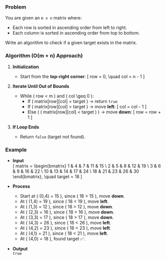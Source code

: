 ### Problem
You are given an `m x n` matrix where:
- Each row is sorted in ascending order from left to right.
- Each column is sorted in ascending order from top to bottom.

Write an algorithm to check if a given target exists in the matrix.

### Algorithm (O(m + n) Approach)

1. **Initialization**
   - Start from the **top-right corner**:
     \[
     row = 0, \quad col = n - 1
     \]

2. **Iterate Until Out of Bounds**
   - While \( row < m \) and \( col \geq 0 \):
     - If \( matrix[row][col] = target \) → return `true`
     - If \( matrix[row][col] > target \) → move **left**:
       \[
       col = col - 1
       \]
     - Else ( \( matrix[row][col] < target \) ) → move **down**:
       \[
       row = row + 1
       \]

3. **If Loop Ends**
   - Return `false` (target not found).

### Example
- **Input**  
  \[
  matrix = 
  \begin{bmatrix}
  1 & 4 & 7 & 11 & 15 \\
  2 & 5 & 8 & 12 & 19 \\
  3 & 6 & 9 & 16 & 22 \\
  10 & 13 & 14 & 17 & 24 \\
  18 & 21 & 23 & 26 & 30
  \end{bmatrix}, \quad target = 18
  \]

- **Process**
  - Start at \( (0,4) = 15 \), since \( 18 > 15 \), move **down**.
  - At \( (1,4) = 19 \), since \( 18 < 19 \), move **left**.
  - At \( (1,3) = 12 \), since \( 18 > 12 \), move **down**.
  - At \( (2,3) = 16 \), since \( 18 > 16 \), move **down**.
  - At \( (3,3) = 17 \), since \( 18 > 17 \), move **down**.
  - At \( (4,3) = 26 \), since \( 18 < 26 \), move **left**.
  - At \( (4,2) = 23 \), since \( 18 < 23 \), move **left**.
  - At \( (4,1) = 21 \), since \( 18 < 21 \), move **left**.
  - At \( (4,0) = 18 \), found target ✅.

- **Output**  
  `true`
